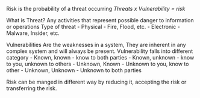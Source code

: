 Risk is the probability of a threat occurring 
*Threats x Vulnerability = risk*

What is Threat? 
	Any activities that represent possible danger to information or operations
	Type of threat 
		-	 Physical
			-	Fire, Flood, etc. 
		-	Electronic
			-	Malware, Insider, etc. 
		
Vulnerabilities
	Are the weaknesses in a system, They are inherent in any complex system and will always be present. 
	Vulnerability falls into different category 
		-	Known, known - know to both parties
		- 	Known, unknown - know to you, unknown to others
		-	Unknown, Known - Unknown to you, know to other
		-	Unknown, Unknown - Unknown to both parties
		
Risk can be manged in different way by reducing it, accepting the risk or transferring the risk. 